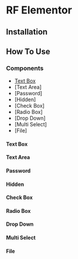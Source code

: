 # RF Elementor

## Installation

## How To Use

### Components
- [Text Box](#text-box)
- [Text Area]
- [Password]
- [Hidden]
- [Check Box]
- [Radio Box]
- [Drop Down]
- [Multi Select]
- [File]

#### Text Box

#### Text Area

#### Password

#### Hidden

#### Check Box

#### Radio Box

#### Drop Down

#### Multi Select

#### File

